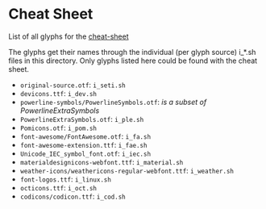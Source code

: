 # Cheat Sheet

List of all glyphs for the [cheat-sheet](https://www.nerdfonts.com/cheat-sheet)

The glyphs get their names through the individual (per glyph source) i\_\*.sh files in this directory.
Only glyphs listed here could be found with the cheat sheet.

* `original-source.otf`: `i_seti.sh`
* `devicons.ttf`: `i_dev.sh`
* `powerline-symbols/PowerlineSymbols.otf`: _is a subset of PowerlineExtraSymbols_
* `PowerlineExtraSymbols.otf`: `i_ple.sh`
* `Pomicons.otf`: `i_pom.sh`
* `font-awesome/FontAwesome.otf`: `i_fa.sh`
* `font-awesome-extension.ttf`: `i_fae.sh`
* `Unicode_IEC_symbol_font.otf`: `i_iec.sh`
* `materialdesignicons-webfont.ttf`: `i_material.sh`
* `weather-icons/weathericons-regular-webfont.ttf`: `i_weather.sh`
* `font-logos.ttf`: `i_linux.sh`
* `octicons.ttf`: `i_oct.sh`
 * `codicons/codicon.ttf`: `i_cod.sh`
